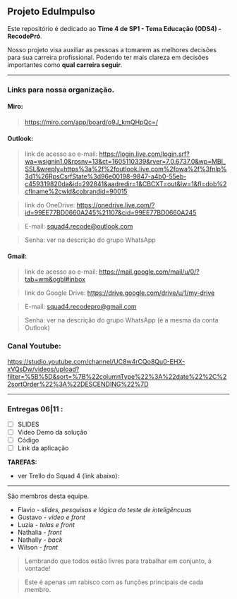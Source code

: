 ## Projeto EduImpulso

Este repositório é dedicado ao **Time 4 de SP1 - Tema Educação (ODS4) - RecodePró**.

Nosso projeto visa auxiliar as pessoas a tomarem as melhores decisões para sua carreira profissional. Podendo ter mais clareza em decisões  importantes como **qual carreira seguir**.

---

### Links para nossa organização.

#### Miro:
> https://miro.com/app/board/o9J_kmQHpQc=/

#### Outlook:
> link de acesso ao e-mail: https://login.live.com/login.srf?wa=wsignin1.0&rpsnv=13&ct=1605110339&rver=7.0.6737.0&wp=MBI_SSL&wreply=https%3a%2f%2foutlook.live.com%2fowa%2f%3fnlp%3d1%26RpsCsrfState%3d96e00198-9847-a4b0-55eb-c459319820da&id=292841&aadredir=1&CBCXT=out&lw=1&fl=dob%2cflname%2cwld&cobrandid=90015

> link do OneDrive: https://onedrive.live.com/?id=99EE77BD0660A245%21107&cid=99EE77BD0660A245 

> E-mail: squad4.recode@outlook.com

> Senha: ver na descrição do grupo WhatsApp

#### Gmail:
> link de acesso ao e-mail: https://mail.google.com/mail/u/0/?tab=wm&ogbl#inbox

> link do Google Drive: https://drive.google.com/drive/u/1/my-drive

> E-mail: squad4.recodepro@gmail.com

> Senha: ver na descrição do grupo WhatsApp (é a mesma da conta Outlook)

### Canal Youtube:

https://studio.youtube.com/channel/UC8w4rCQo8Qu0-EHX-xVQsDw/videos/upload?filter=%5B%5D&sort=%7B%22columnType%22%3A%22date%22%2C%22sortOrder%22%3A%22DESCENDING%22%7D

---

### Entregas 06|11 : 

* [ ] SLIDES
* [ ] Video Demo da solução
* [ ] Código
* [ ] Link da aplicação

**TAREFAS:**

* ver Trello do Squad 4 (link abaixo):



---

São membros desta equipe.

* Flavio - *slides, pesquisas e lógica do teste de inteligêncuas*
* Gustavo - *video e front*
* Luzia - *telas e front*
* Nathalia - *front*
* Nathally - *back* 
* Wilson - *front*

> Lembrando que todos estão livres para trabalhar em conjunto, à vontade!

> Este é apenas um rabisco com as funções principais de cada membro.
